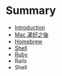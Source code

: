 # Summary

* [Introduction](README.md)
* [Mac 灌好之後](chapter1.md)
* [Homebrew](homebrew.md)
* [Shell](shell.md)
* [Ruby](ruby.md)
* Rails
* Shell

